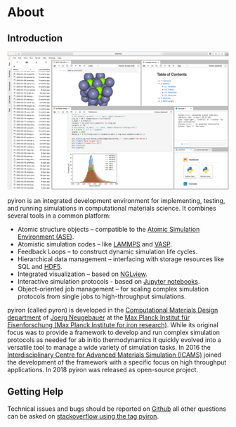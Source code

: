 # About

## Introduction

![Screenshot of pyiron_atomistics running inside jupyterlab](images/screenshot.png)

pyiron is an integrated development environment for implementing, testing, and running simulations in computational 
materials science. It combines several tools in a common platform:
 
* Atomic structure objects – compatible to the [Atomic Simulation Environment (ASE)](https://wiki.fysik.dtu.dk/ase/).
* Atomistic simulation codes – like [LAMMPS](http://lammps.sandia.gov) and [VASP](https://www.vasp.at).
* Feedback Loops – to construct dynamic simulation life cycles.
* Hierarchical data management – interfacing with storage resources like SQL and 
  [HDF5](https://support.hdfgroup.org/HDF5/).
* Integrated visualization – based on [NGLview](https://github.com/arose/nglview).
* Interactive simulation protocols - based on [Jupyter notebooks](http://jupyter.org).
* Object-oriented job management – for scaling complex simulation protocols from single jobs to high-throughput 
  simulations.

pyiron (called pyron) is developed in the [Computational Materials Design department](https://www.mpie.de/CM) of 
[Joerg Neugebauer](https://www.mpie.de/person/43010/2763386) at the 
[Max Planck Institut für Eisenforschung (Max Planck Institute for iron research)](https://www.mpie.de/2281/en). While 
its original focus was to provide a framework to develop and run complex simulation protocols as needed for ab initio 
thermodynamics it quickly evolved into a versatile tool to manage a wide variety of simulation tasks. In 2016 the 
[Interdisciplinary Centre for Advanced Materials Simulation (ICAMS)](http://www.icams.de) joined the development of the
framework with a specific focus on high throughput applications. In 2018 pyiron was released as open-source project.

## Getting Help
Technical issues and bugs should be reported on [Github](https://github.com/pyiron) all other questions can be asked on
[stackoverflow using the tag pyiron](https://stackoverflow.com/questions/tagged/pyiron). 
